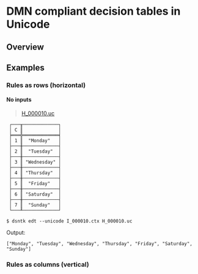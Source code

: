 # DMN compliant decision tables in Unicode

## Overview

## Examples

### Rules as rows (horizontal)

#### No inputs

> [H_000010.uc](./H_000010.uc)

```text
 ┌───╥─────────────┐
 │ C ║             │
 ╞═══╬═════════════╡
 │ 1 ║  "Monday"   │
 ├───╫─────────────┤
 │ 2 ║  "Tuesday"  │
 ├───╫─────────────┤
 │ 3 ║ "Wednesday" │
 ├───╫─────────────┤
 │ 4 ║ "Thursday"  │
 ├───╫─────────────┤
 │ 5 ║  "Friday"   │
 ├───╫─────────────┤
 │ 6 ║ "Saturday"  │
 ├───╫─────────────┤
 │ 7 ║  "Sunday"   │
 └───╨─────────────┘
```

```shell
$ dsntk edt --unicode I_000010.ctx H_000010.uc
```

Output:

```text
["Monday", "Tuesday", "Wednesday", "Thursday", "Friday", "Saturday", "Sunday"]
```

### Rules as columns (vertical)
